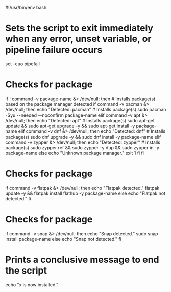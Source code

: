 #!/usr/bin/env bash

# Sets the script to exit immediately when any error, unset variable, or pipeline failure occurs
set -euo pipefail

# Checks for package
if ! command -v package-name &> /dev/null; then
    # Installs package(s) based on the package manager detected
    if command -v pacman &> /dev/null; then
        echo "Detected: pacman"
        # Installs package(s)
        sudo pacman -Syu --needed --noconfirm package-name
    elif command -v apt &> /dev/null; then
        echo "Detected: apt"
        # Installs package(s)
        sudo apt-get update && sudo apt-get upgrade -y && sudo apt-get install -y package-name
    elif command -v dnf &> /dev/null; then
        echo "Detected: dnf"
        # Installs package(s)
        sudo dnf upgrade -y && sudo dnf install -y package-name
    elif command -v zypper &> /dev/null; then
        echo "Detected: zypper"
        # Installs package(s)
        sudo zypper ref && sudo zypper -y dup && sudo zypper in -y package-name
    else
        echo "Unknown package manager."
        exit 1
    fi
fi

# Checks for package
if command -v flatpak &> /dev/null; then
    echo "Flatpak detected."
    flatpak update -y && flatpak install flathub -y package-name
else
    echo "Flatpak not detected."
fi

# Checks for package
if command -v snap &> /dev/null; then
    echo "Snap detected."
    sudo snap install package-name
else
    echo "Snap not detected."
fi

# Prints a conclusive message to end the script
echo "x is now installed."
